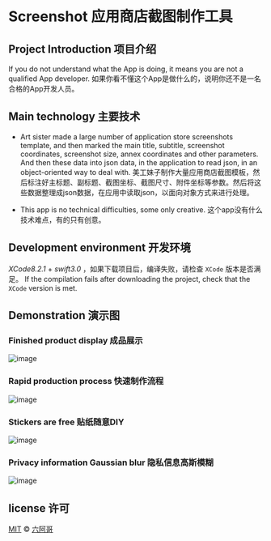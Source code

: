# Screenshot 应用商店截图制作工具

## Project Introduction 项目介绍

If you do not understand what the App is doing, it means you are not a qualified App developer.
如果你看不懂这个App是做什么的，说明你还不是一名合格的App开发人员。

## Main technology 主要技术

- Art sister made a large number of application store screenshots template, and then marked the main title, subtitle, screenshot coordinates, screenshot size, annex coordinates and other parameters. And then these data into json data, in the application to read json, in an object-oriented way to deal with. 美工妹子制作大量应用商店截图模板，然后标注好主标题、副标题、截图坐标、截图尺寸、附件坐标等参数。然后将这些数据整理成json数据，在应用中读取json，以面向对象方式来进行处理。

- This app is no technical difficulties, some only creative. 这个app没有什么技术难点，有的只有创意。

## Development environment 开发环境

*XCode8.2.1* + *swift3.0* ，如果下载项目后，编译失败，请检查 `XCode` 版本是否满足。
If the compilation fails after downloading the project, check that the `XCode` version is met.

## Demonstration 演示图

### Finished product display 成品展示

![image](https://github.com/6ag/AppScreenshots/blob/master/Show/1.jpg)

### Rapid production process 快速制作流程

![image](https://github.com/6ag/AppScreenshots/blob/master/Show/2.gif)

### Stickers are free 贴纸随意DIY

![image](https://github.com/6ag/AppScreenshots/blob/master/Show/3.gif)

### Privacy information Gaussian blur 隐私信息高斯模糊

![image](https://github.com/6ag/AppScreenshots/blob/master/Show/4.jpg)

## license 许可

[MIT](https://github.com/6ag/AppScreenshots/blob/master/LICENSE) © [六阿哥](https://github.com/6ag)

